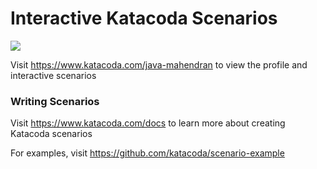 # Interactive Katacoda Scenarios

[![](http://shields.katacoda.com/katacoda/java-mahendran/count.svg)](https://www.katacoda.com/java-mahendran "Get your profile on Katacoda.com")

Visit https://www.katacoda.com/java-mahendran to view the profile and interactive scenarios

### Writing Scenarios
Visit https://www.katacoda.com/docs to learn more about creating Katacoda scenarios

For examples, visit https://github.com/katacoda/scenario-example
